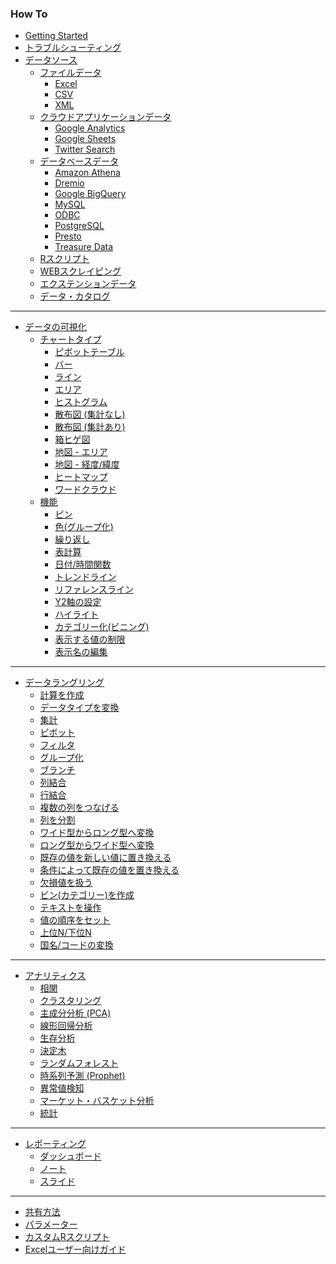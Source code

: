 ### How To
* [Getting Started](/howto?q=tag%3A%22getting%20started%22)
* [トラブルシューティング](/howto?q=tag%3Atroubleshoot&language=ja)
* [データソース](/howto?q=tag%3A%22data%20source%22&language=ja)
  * [ファイルデータ](/howto?q=tag%3AExcel%7CCSV%7CJSON%7CSPSS%7CSAS%7CSTATA%7CXML%7C%22RFile%22%20tag%3A%22Data%20Source%22&language=ja)
    * [Excel](/howto?q=tag%3AExcel%20tag%3A%22Data%20Source%22&language=ja)
    * [CSV](/howto?q=tag%3Acsv%20tag%3A%22Data%20Source%22&language=ja)
    <!--* [JSON](/howto?q=tag%3Ajson%20tag%3A%22Data%20Source%22&language=ja)-->
    <!--* [統計ファイル(SPSS, SAS, STATA)](/howto?q=tag%3ASPSS%7CSAS%7CSTATA&language=ja)-->
    <!--* [Rファイル](/howto?q=tag%3A%22R%20File%22&language=ja)-->
    * [XML](/howto?q=tag%3Axml&language=ja)
  * [クラウドアプリケーションデータ](/howto?q=tag%3A%22Github%20issues%22%7C%22Google%20Analytics%22%7C%22Google%20Sheets%22%7CMailchimp%7CStripe%7C%22Twitter%22%20tag%3A%22Data%20Source%22&language=ja)
    <!--* [Github issues](/howto?q=tag%3A%22Github%20issues%22&language=ja)-->
    * [Google Analytics](/howto?q=tag%3A%22Google%20Analytics%22&language=ja)
    * [Google Sheets](/howto?q=tag%3A%22Google%20Sheets%22&language=ja)
    <!--* [MailChimp](/howto?q=tag%3AMailchimp&language=ja)-->
    <!--* [Stripe](/howto?q=tag%3AStripe&language=ja)-->
    * [Twitter Search](/howto?q=tag%3ATwitter&language=ja)
  * [データベースデータ](/howto?q=tag%3A%22Amazon%20Athena%22%7C%22Amazon%20Aurora%22%7C%22Amazon%20Redshift%22%7CDremio%7CBigQuery%7C%22HP%20Vertica%22%7CMongoDB%7C%22MS%20SQL%20Server%22%7CMySQL%7CODBC%7CPostgreSQL%7CPresto%7CTeradata%7C%22Treasure%20Data%22&language=ja)
    * [Amazon Athena](/howto?q=tag%3A%22Amazon%20Athena%22&language=ja)
    <!--* [Amazon Aurora](/howto?q=tag%3A%22Amazon%20Aurora%22&language=ja)-->
    <!--* [Amazon Redshift](/howto?q=tag%3ARedshift&language=ja)-->
    * [Dremio](/howto?q=tag%3ADremio&language=ja)
    * [Google BigQuery](/howto?q=tag%3ABigQuery&language=ja)
    <!--* [HP Vertica](/howto?q=tag%3A%22HP%20Vertica%22&language=ja)-->
    <!--* [MongoDB](/howto?q=tag%3AMongoDB&language=ja)-->
    <!--* [MS SQL Server](/howto?q=tag%3A%22MS%20SQL%22&language=ja)-->
    * [MySQL](/howto?q=tag%3AMySQL&language=ja)
    * [ODBC](/howto?q=tag%3AODBC&language=ja)
    * [PostgreSQL](/howto?q=tag%3APostgreSQL&language=ja)
    * [Presto](/howto?q=tag%3APresto&language=ja)
    <!--* [Teradata](/howto?q=tag%3ATeradata&language=ja)-->
    * [Treasure Data](/howto?q=tag%3A%22Treasure%20Data%22&language=ja)
  * [Rスクリプト](/howto?q=tag%3A%22R%20Script%22%20tag%3A%22Data%20Source%22&language=ja)
  * [WEBスクレイピング](/howto?q=tag%3A%22Web%20Scraping%22&language=ja)
  * [エクステンションデータ](/howto?q=tag%3A%%22Extension%20Data%22&language=ja)
    <!--* [ファイナンスデータ](/howto?q=tag%3Afinance%20tag%3A%22Data%20Source%22&language=ja)-->
  * [データ・カタログ](/howto?q=tag%3A%22Data%20Catalog%22%20tag%3A%22Data%20Source%22&language=ja)

----

* [データの可視化](/howto?q=tag%3Avisualization&language=ja)
  * [チャートタイプ](/howto?q=tag%3APivot%7CBar%7CLine%7CScatter%7CArea%7CMap%7C"Box%20Plot"%7C"Violin%20Plot"%7CHeatmap%7CWordcloud%20tag%3AVisualization&language=ja)
    * [ピボットテーブル](/howto?q=tag%3APivot%20tag%3AVisualization&language=ja)
    <!--* [テーブル](/howto?q=tag%3ATable%20tag%3AVisualization&language=ja)-->
    * [バー](/howto?q=tag%3ABar&language=ja)
    * [ライン](/howto?q=tag%3ALine%20tag%3AVisualization&language=ja)
    * [エリア](/howto?q=tag%3AArea%20tag%3AVisualization&language=ja)
    <!--* [パイ](/howto?q=tag%3APie&language=ja)-->
    * [ヒストグラム](/howto?q=tag%3AHistogram&language=ja)
    <!--* [密度曲線](/howto?q=tag%3ADensity%20Plot&language=ja)-->
    * [散布図 (集計なし)](/howto?q=tag%3AScatter%20-tag%3A%22Scatter%20Aggregation%22&language=ja)
    * [散布図 (集計あり)](/howto?q=tag%3A%22Scatter%20Aggregation%22&language=ja)
    * [箱ヒゲ図](/howto?q=tag%3A%22Box%20Plot%22&language=ja)
    <!--* [バイオリン](/howto?q=tag%3A%22Violin%20Plot%22&language=ja)-->
    <!--* [エラーバー](/howto?q=tag%3A%22Error%20Bar%22&language=ja)-->
    * [地図 - エリア](/howto?q=tag%3AMap-Area&language=ja)
    * [地図 - 経度/緯度](/howto?q=tag%3AMap-long/lat&language=ja)
    <!--* [地図 - ヒートマップ](/howto?q=tag%3AMap-Heatmap&language=ja)-->
    * [ヒートマップ](/howto?q=tag%3AHeatmap%20-tag%3AMap-Heatmap&language=ja)
    <!--* [等高線プロット](/howto?q=tag%3ACountour&language=ja)-->
    <!--* [ナンバー](/howto?q=tag%3ANumber%20tag%3AVisualization&language=ja)-->
    * [ワードクラウド](/howto?q=tag%3AWordcloud&language=ja)
  * [機能](/howto?q=tag%3AChart-Features&language=ja)
    * [ピン](/howto?q=tag%3Apin%20-tag%3A%22Web%20Scraping%22&language=ja)
    * [色(グループ化)](/howto?q=tag%3AColor&language=ja)
    * [繰り返し](/howto?q=tag%3A%22Repeat%20By%22&language=ja)
    * [表計算](/howto?q=tag%3A%22Window%20Calculation%22%20tag%3AVisualization&language=ja)
    * [日付/時間関数](/howto?q=tag%3ADate%20tag%3AVisualization&language=ja)
    * [トレンドライン](/howto?q=tag%3ATrend%20Line&language=ja)
    * [リファレンスライン](/howto?q=tag%3A%22Reference%20Line%22&language=ja)
    <!--* [マーカーの変更](/howto?q=tag%3AMaker%20tag%3AVisualization&language=ja)-->
    * [Y2軸の設定](/howto?q=tag%3AY2-Axis&language=ja)
    <!--* [URLリンク](howto?q=tag%3A%22URL%20Link%22%20tag%3AVisualization&language=ja)-->
    * [ハイライト](/howto?q=tag%3AHighlight&language=ja)
    * [カテゴリー化(ビニング)](/howto?q=tag%3ABinning%20tag%3AVisualization&language=ja)
    * [表示する値の制限](/howto?q=tag%3ALimit&language=ja)
    * [表示名の編集](/howto?q=tag%3A%22Edit%20Display%20Name%22%20tag%3AVisualization&language=ja)

----

* [データラングリング](/howto?q=tag%3A%22Data%20Wrangling%22&language=ja)
    * [計算を作成](/howto?q=tag%3AMutate&language=ja)
    * [データタイプを変換](/howto?q=tag%3A%22Data%20Type%20Convert%22&language=ja)
    * [集計](/howto?q=tag%3ASummmarize&language=ja)
    * [ピボット](/howto?q=tag%3APivot%20tag%3A%22Data%20Wrangling%22&language=ja)
    <!--* [列名を変更](/howto?q=tag%3ARename&language=ja)-->
    <!--* [列を並び替える](/howto?q=tag%3A%22Reorder%20Columns%22&language=ja)-->
    <!--  * [列を選択](/howto?q=tag%3A%22Select%20Columns%22&language=ja)-->
    <!--* [行を選択](/howto?q=tag%3ASlice&language=ja)-->
    * [フィルタ](/howto?q=tag%3AFilter%20tag%3A%22Data%20Wrangling%22&language=ja)
    <!--* [並び替え (ソート)](/howto?q=tag%3AArrange&language=ja)-->
    * [グループ化](/howto?q=tag%3A%22Group%20By%22&language=ja)
    * [ブランチ](/howto?q=tag%3ABranch&language=ja)
    * [列結合](/howto?q=tag%3AJoin&language=ja)
    * [行結合](/howto?q=tag%3AMerge&language=ja)
    * [複数の列をつなげる](/howto?q=tag%3AUnite&language=ja)
    * [列を分割](/howto?q=tag%3ASeparate&language=ja)
    * [ワイド型からロング型へ変換](/howto?q=tag%3AGather&language=ja)
    * [ロング型からワイド型へ変換](/howto?q=tag%3ASpread&language=ja)
    * [既存の値を新しい値に置き換える](/howto?q=tag%3ARecode&language=ja)
    * [条件によって既存の値を置き換える](/howto?q=tag%3Acase_when&language=ja)
    * [欠損値を扱う](/howto?q=tag%3A%22Work%20with%20Na%22&language=ja)
    * [ビン(カテゴリー)を作成](/howto?q=tag%3ABinnning%20tag%3A%22Data%20Wrangling%22&language=ja)
    <!--* [その他グループを作る](/howto?q=tag%3A%22other%20group%22&language=ja)-->
    * [テキストを操作](/howto?q=tag%3Astr&language=ja)
    <!--* [URLを操作](/howto?q=tag%3Aurl&language=ja)-->
    * [値の順序をセット](/howto?q=tag%3Afactor&language=ja)
    <!--* [サンプルを抽出](/howto?q=tag%3A%22Extract%20Sample%22&language=ja)-->
    * [上位N/下位N](/howto?q=tag%3Atop_n%7Cbottom_n&language=ja)
    <!--* [一意な行/重複する行](/howto?q=tag%3Aunique_rows%7Cduplicated_rows&language=ja)-->
    <!--* [空行/空列を削除](/howto?q=tag%3Aremove_empty&language=ja)-->
    * [国名/コードの変換](/howto?q=tag%3Acountrycode&language=ja)
    <!--* [データの不均衡を解消](/howto?q=tag%3A不均衡&language=ja)-->
    <!--* [全ての列名をきれいにする](/howto?q=tag%3A%22Clean%20up%20all%20column%20names%22&language=ja)-->
    <!--* [行をヘッダとして使用](/howto?q=tag%3A%22Row%20as%20Header%22&language=ja)-->
    <!--* [全ての列のデータタイプを再評価](/howto?q=tag%3A%22Re-Evaluate%20Data%20Types%22&language=ja)-->
    <!--* [ワンホットエンコーディング](/howto?q=tag%3A%22one-hot%20encoding%22&language=ja)-->

----

* [アナリティクス](/howto?q=tag%3AAnalytics&language=ja)
    * [相関](/howto?q=tag%3ACorrelation&language=ja)
    <!--* [距離](/howto?q=tag%3ADistance&language=ja)-->
    * [クラスタリング](/howto?q=tag%3AClustering&language=ja)
    * [主成分分析 (PCA)](/howto?q=tag%3APca&language=ja)
    * [線形回帰分析](/howto?q=tag%3A%22Linear%20Regression%22&language=ja)
    <!--* [ロジスティック回帰分析](/howto?q=tag%3A%22Logistic%20Regression%22&language=ja)-->
    <!--* [一般化線型モデル](/howto?q=tag%3AGLM&language=ja)-->
    * [生存分析](/howto?q=tag%3A%22Survival%20Analysis%22&language=ja)
    * [決定木](/howto?q=tag%3A%22Dicision%20Tree%22&language=ja)
    * [ランダムフォレスト](/howto?q=tag%3ARandomforest&language=ja)
    * [時系列予測 (Prophet)](/howto?q=tag%3AProphet&language=ja)
    * [異常値検知](/howto?q=tag%3AAnomaly&language=ja)
    * [マーケット・バスケット分析](/howto?q=tag%3A%22Market%20Basket%22&language=ja)
    <!--* [統計的検定](/howto?q=tag%3A%22Statistical%20Tests%22&language=ja)-->
    <!--* [ベイジアンA/Bテスト](/howto?q=tag%3A%22A/B%20Tests%22&language=ja)-->
    * [統計](/howto?q=tag%3Astatistics&language=ja)

----

* [レポーティング](/howto?q=tag%3Adashboard%7Cnote%7CSlide&language=ja)
    * [ダッシュボード](/howto?q=tag%3ADashboard&language=ja)
    * [ノート](/howto?q=tag%3Anote&language=ja)
    * [スライド](/howto?q=tag%3Aslide&language=ja)

----
* [共有方法](/howto?q=tag%3AShare&language=ja)
* [パラメーター](/howto?q=tag%3AParameter&language=ja)
* [カスタムRスクリプト](/howto?q=tag%3A%22r%20script%22&language=ja)
* [Excelユーザー向けガイド](/howto?q=tag%3AExcel&language=ja)
